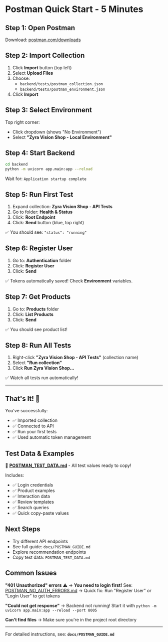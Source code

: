 # Postman Quick Start - 5 Minutes

## Step 1: Open Postman

Download: [postman.com/downloads](https://www.postman.com/downloads)

## Step 2: Import Collection

1. Click **Import** button (top left)
2. Select **Upload Files**
3. Choose:
   - `backend/tests/postman_collection.json`
   - `backend/tests/postman_environment.json`
4. Click **Import**

## Step 3: Select Environment

Top right corner:
- Click dropdown (shows "No Environment")
- Select **"Zyra Vision Shop - Local Environment"**

## Step 4: Start Backend

```bash
cd backend
python -m uvicorn app.main:app --reload
```

Wait for: `Application startup complete`

## Step 5: Run First Test

1. Expand collection: **Zyra Vision Shop - API Tests**
2. Go to folder: **Health & Status**
3. Click: **Root Endpoint**
4. Click: **Send** button (blue, top right)

✅ You should see: `"status": "running"`

## Step 6: Register User

1. Go to: **Authentication** folder
2. Click: **Register User**
3. Click: **Send**

✅ Tokens automatically saved! Check **Environment** variables.

## Step 7: Get Products

1. Go to: **Products** folder
2. Click: **List Products**
3. Click: **Send**

✅ You should see product list!

## Step 8: Run All Tests

1. Right-click **"Zyra Vision Shop - API Tests"** (collection name)
2. Select **"Run collection"**
3. Click **Run Zyra Vision Shop...**

✅ Watch all tests run automatically!

---

## That's It! 🎉

You've successfully:
- ✅ Imported collection
- ✅ Connected to API
- ✅ Run your first tests
- ✅ Used automatic token management

## Test Data & Examples

📄 **[POSTMAN_TEST_DATA.md](POSTMAN_TEST_DATA.md)** - All test values ready to copy!

Includes:
- ✅ Login credentials
- ✅ Product examples
- ✅ Interaction data
- ✅ Review templates
- ✅ Search queries
- ✅ Quick copy-paste values

## Next Steps

- Try different API endpoints
- See full guide: `docs/POSTMAN_GUIDE.md`
- Explore recommendation endpoints
- Copy test data: `POSTMAN_TEST_DATA.md`

## Common Issues

**"401 Unauthorized" errors** ⚠️
→ **You need to login first!** See: [POSTMAN_NO_AUTH_ERRORS.md](POSTMAN_NO_AUTH_ERRORS.md)
→ Quick fix: Run "Register User" or "Login User" to get tokens

**"Could not get response"**
→ Backend not running! Start it with `python -m uvicorn app.main:app --reload --port 8005`

**Can't find files**
→ Make sure you're in the project root directory

---

For detailed instructions, see: **`docs/POSTMAN_GUIDE.md`**

